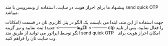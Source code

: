 <p>پیشنهاد ما برای احراز هویت در سایت، استفاده از وبسرویس با متد send quick OTP میباشد.</p><p>جهت استفاده از این متد، ابتدا می بایست یک الگو در پنل کاربری تان در قسمت (امکانات ———-&gt; الگوها————&gt; جدید) ثبت نمایید و نیز گزینه otp را فعال نمایید، پس از تایید الگو توسط اپراتور می توانید از طریق متد send quick OTP&nbsp; &nbsp;امکان احراز هویت برای وب سایت تان را فراهم کنید.</p>